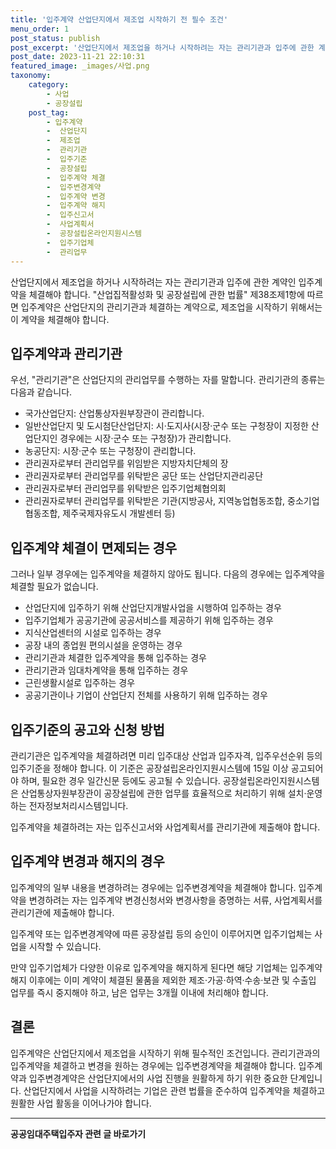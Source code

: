 ```yaml
---
title: '입주계약 산업단지에서 제조업 시작하기 전 필수 조건'
menu_order: 1
post_status: publish
post_excerpt: '산업단지에서 제조업을 하거나 시작하려는 자는 관리기관과 입주에 관한 계약인 입주계약을 체결해야 합니다.  산업집적활성화 및 공장설립에 관한 법률  제38조제1항에 따르면 입주계약은 산업단지의 관리기관과 체결하는 계약으로, 제조업을 시작하기 위해서는 이 계약을 체결해야 합니다.'
post_date: 2023-11-21 22:10:31
featured_image: _images/사업.png
taxonomy:
    category:
        - 사업
        - 공장설립
    post_tag:
        - 입주계약
        -  산업단지
        -  제조업
        -  관리기관
        -  입주기준
        -  공장설립
        -  입주계약 체결
        -  입주변경계약
        -  입주계약 변경
        -  입주계약 해지
        -  입주신고서
        -  사업계획서
        -  공장설립온라인지원시스템
        -  입주기업체
        -  관리업무
---
```



산업단지에서 제조업을 하거나 시작하려는 자는 관리기관과 입주에 관한 계약인 입주계약을 체결해야 합니다. "산업집적활성화 및 공장설립에 관한 법률" 제38조제1항에 따르면 입주계약은 산업단지의 관리기관과 체결하는 계약으로, 제조업을 시작하기 위해서는 이 계약을 체결해야 합니다.

## 입주계약과 관리기관

우선, "관리기관"은 산업단지의 관리업무를 수행하는 자를 말합니다. 관리기관의 종류는 다음과 같습니다.

- 국가산업단지: 산업통상자원부장관이 관리합니다.
- 일반산업단지 및 도시첨단산업단지: 시·도지사(시장·군수 또는 구청장이 지정한 산업단지인 경우에는 시장·군수 또는 구청장)가 관리합니다.
- 농공단지: 시장·군수 또는 구청장이 관리합니다.
- 관리권자로부터 관리업무를 위임받은 지방자치단체의 장
- 관리권자로부터 관리업무를 위탁받은 공단 또는 산업단지관리공단
- 관리권자로부터 관리업무를 위탁받은 입주기업체협의회
- 관리권자로부터 관리업무를 위탁받은 기관(지방공사, 지역농업협동조합, 중소기업협동조합, 제주국제자유도시 개발센터 등)

## 입주계약 체결이 면제되는 경우

그러나 일부 경우에는 입주계약을 체결하지 않아도 됩니다. 다음의 경우에는 입주계약을 체결할 필요가 없습니다.

- 산업단지에 입주하기 위해 산업단지개발사업을 시행하여 입주하는 경우
- 입주기업체가 공공기관에 공공서비스를 제공하기 위해 입주하는 경우
- 지식산업센터의 시설로 입주하는 경우
- 공장 내의 종업원 편의시설을 운영하는 경우
- 관리기관과 체결한 입주계약을 통해 입주하는 경우
- 관리기관과 임대차계약을 통해 입주하는 경우
- 근린생활시설로 입주하는 경우
- 공공기관이나 기업이 산업단지 전체를 사용하기 위해 입주하는 경우

## 입주기준의 공고와 신청 방법

관리기관은 입주계약을 체결하려면 미리 입주대상 산업과 입주자격, 입주우선순위 등의 입주기준을 정해야 합니다. 이 기준은 공장설립온라인지원시스템에 15일 이상 공고되어야 하며, 필요한 경우 일간신문 등에도 공고될 수 있습니다. 공장설립온라인지원시스템은 산업통상자원부장관이 공장설립에 관한 업무를 효율적으로 처리하기 위해 설치·운영하는 전자정보처리시스템입니다.

입주계약을 체결하려는 자는 입주신고서와 사업계획서를 관리기관에 제출해야 합니다.

## 입주계약 변경과 해지의 경우

입주계약의 일부 내용을 변경하려는 경우에는 입주변경계약을 체결해야 합니다. 입주계약을 변경하려는 자는 입주계약 변경신청서와 변경사항을 증명하는 서류, 사업계획서를 관리기관에 제출해야 합니다.

입주계약 또는 입주변경계약에 따른 공장설립 등의 승인이 이루어지면 입주기업체는 사업을 시작할 수 있습니다.

만약 입주기업체가 다양한 이유로 입주계약을 해지하게 된다면 해당 기업체는 입주계약 해지 이후에는 이미 계약이 체결된 물품을 제외한 제조·가공·하역·수송·보관 및 수출입 업무를 즉시 중지해야 하고, 남은 업무는 3개월 이내에 처리해야 합니다.

## 결론

입주계약은 산업단지에서 제조업을 시작하기 위해 필수적인 조건입니다. 관리기관과의 입주계약을 체결하고 변경을 원하는 경우에는 입주변경계약을 체결해야 합니다. 입주계약과 입주변경계약은 산업단지에서의 사업 진행을 원활하게 하기 위한 중요한 단계입니다. 산업단지에서 사업을 시작하려는 기업은 관련 법률을 준수하여 입주계약을 체결하고 원활한 사업 활동을 이어나가야 합니다.
<!-- wp:separator -->
<hr class="wp-block-separator has-alpha-channel-opacity"/>
<!-- /wp:separator -->

<!-- wp:group {"backgroundColor":"base","layout":{"type":"constrained"}} -->
<div class="wp-block-group has-base-background-color has-background"><!-- wp:paragraph {"align":"center","fontSize":"medium"} -->
<p class="has-text-align-center has-large-font-size"><strong>공공임대주택입주자 관련 글 바로가기</strong></p>
<!-- /wp:paragraph -->


<!-- wp:latest-posts
{"categories":[{"id":23059,"count":19,"description":"","link":"https://uknowlaw.com/category/%ea%b3%b5%ea%b3%b5%ec%9e%84%eb%8c%80%ec%a3%bc%ed%83%9d%ec%9e%85%ec%a3%bc%ec%9e%90/","name":"공공임대주택입주자","slug":"공공임대주택입주자","taxonomy":"category","parent":0,"meta":[],"_links":{"self":[{"href":"https://uknowlaw.com/wp-json/wp/v2/categories/23059"}],"collection":[{"href":"https://uknowlaw.com/wp-json/wp/v2/categories"}],"about":[{"href":"https://uknowlaw.com/wp-json/wp/v2/taxonomies/category"}],"wp:post_type":[{"href":"https://uknowlaw.com/wp-json/wp/v2/posts?categories=23059"}],"curies":[{"name":"wp","href":"https://api.w.org/{rel}","templated":true}]}}],"postsToShow":100,"excerptLength":28,"postLayout":"grid","columns":2,"featuredImageAlign":"left","featuredImageSizeSlug":"large","fontSize":"small"} /--></div>
<!-- /wp:group -->